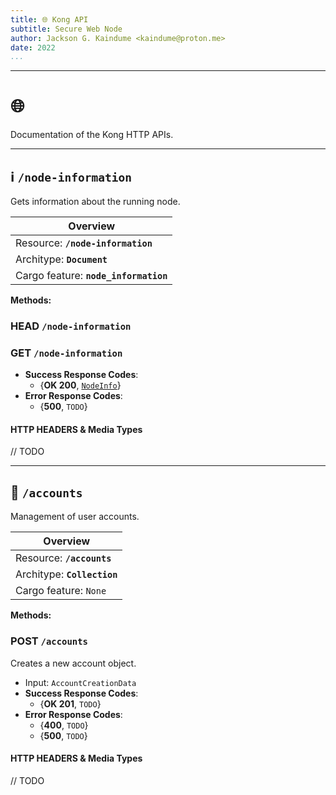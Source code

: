 ```yaml
---
title: 🌐 Kong API
subtitle: Secure Web Node
author: Jackson G. Kaindume <kaindume@proton.me>
date: 2022
...
```

---

# 🌐

Documentation of the Kong HTTP APIs.

___

## ℹ️ `/node-information`

Gets information about the running node.

| Overview                              |
|---------------------------------------|
| Resource: __`/node-information`__     |
| Architype: __`Document`__             |
| Cargo feature: __`node_information`__ |

__Methods:__

### HEAD `/node-information`

### GET `/node-information`

- __Success Response Codes__: 
  - {__OK 200__, [`NodeInfo`]()}
- __Error Response Codes__: 
  - {__500__, `TODO`}

#### HTTP HEADERS & Media Types

// TODO
___

## 👤 `/accounts`

Management of user accounts.

| Overview                    |
|-----------------------------|
| Resource: __`/accounts`__   |
| Architype: __`Collection`__ |
| Cargo feature: `None`       |

__Methods:__

### POST `/accounts`

Creates a new account object.

- Input: `AccountCreationData`
- __Success Response Codes__: 
  - {__OK 201__, `TODO`}
- __Error Response Codes__: 
  - {__400__, `TODO`}
  - {__500__, `TODO`}

#### HTTP HEADERS & Media Types

// TODO
